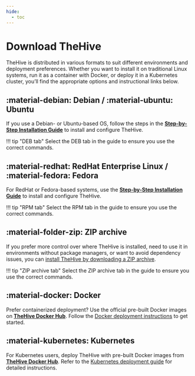 ```yaml
---
hide:
  - toc
---
```


# Download TheHive

TheHive is distributed in various formats to suit different environments and deployment preferences. Whether you want to install it on traditional Linux systems, run it as a container with Docker, or deploy it in a Kubernetes cluster, you’ll find the appropriate options and instructional links below.

## :material-debian: Debian / :material-ubuntu: Ubuntu

If you use a Debian- or Ubuntu-based OS, follow the steps in the [**Step-by-Step Installation Guide**](../installation/step-by-step-installation-guide.md) to install and configure TheHive.

!!! tip "DEB tab"
    Select the DEB tab in the guide to ensure you use the correct commands.

## :material-redhat: RedHat Enterprise Linux / :material-fedora: Fedora

For RedHat or Fedora-based systems, use the [**Step-by-Step Installation Guide**](../installation/step-by-step-installation-guide.md) to install and configure TheHive.

!!! tip "RPM tab"
    Select the RPM tab in the guide to ensure you use the correct commands.

## :material-folder-zip: ZIP archive

If you prefer more control over where TheHive is installed, need to use it in environments without package managers, or want to avoid dependency issues, you can [install TheHive by downloading a ZIP archive](../installation/step-by-step-installation-guide.md).

!!! tip "ZIP archive tab"
    Select the ZIP archive tab in the guide to ensure you use the correct commands.

## :material-docker: Docker

Prefer containerized deployment? Use the official pre-built Docker images on [**TheHive Docker Hub**](https://hub.docker.com/r/strangebee/TheHive). Follow the [Docker deployment instructions](../installation/docker.md) to get started.

## :material-kubernetes: Kubernetes

For Kubernetes users, deploy TheHive with pre-built Docker images from [**TheHive Docker Hub**](https://hub.docker.com/r/strangebee/TheHive). Refer to the [Kubernetes deployment guide](../installation/kubernetes.md) for detailed instructions.